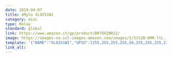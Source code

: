 ```yaml
---
date: 2019-04-07
title: eMylo XL9251WI
category: misc
type: Relay
standard: global
link: https://www.amazon.it/gp/product/B07DXZNR22/
image: https://images-na.ssl-images-amazon.com/images/I/51%2B-0MR-ltL._SL1001_.jpg
template: '{"NAME":"XL9251WI","GPIO":[255,255,255,255,56,255,255,255,21,255,17,255,255],"FLAG":0,"BASE":18}' 
link_alt: 
---
```



